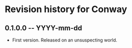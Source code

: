 # Revision history for Conway

## 0.1.0.0 -- YYYY-mm-dd

* First version. Released on an unsuspecting world.

